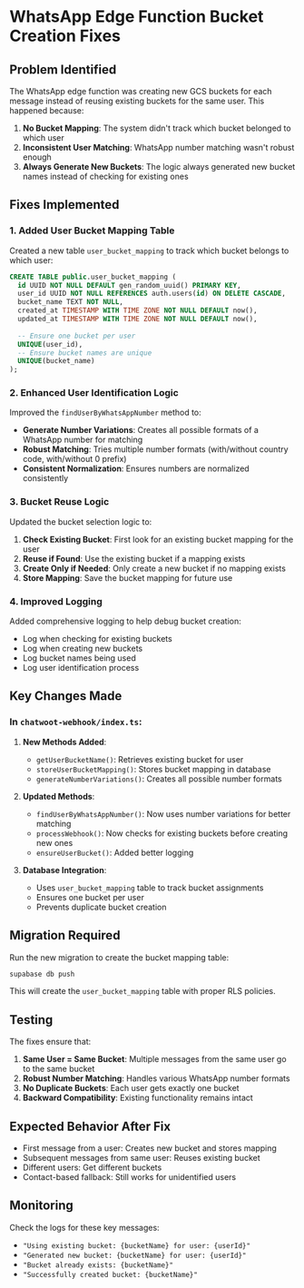 # WhatsApp Edge Function Bucket Creation Fixes

## Problem Identified

The WhatsApp edge function was creating new GCS buckets for each message instead of reusing existing buckets for the same user. This happened because:

1. **No Bucket Mapping**: The system didn't track which bucket belonged to which user
2. **Inconsistent User Matching**: WhatsApp number matching wasn't robust enough
3. **Always Generate New Buckets**: The logic always generated new bucket names instead of checking for existing ones

## Fixes Implemented

### 1. Added User Bucket Mapping Table

Created a new table `user_bucket_mapping` to track which bucket belongs to which user:

```sql
CREATE TABLE public.user_bucket_mapping (
  id UUID NOT NULL DEFAULT gen_random_uuid() PRIMARY KEY,
  user_id UUID NOT NULL REFERENCES auth.users(id) ON DELETE CASCADE,
  bucket_name TEXT NOT NULL,
  created_at TIMESTAMP WITH TIME ZONE NOT NULL DEFAULT now(),
  updated_at TIMESTAMP WITH TIME ZONE NOT NULL DEFAULT now(),
  
  -- Ensure one bucket per user
  UNIQUE(user_id),
  -- Ensure bucket names are unique
  UNIQUE(bucket_name)
);
```

### 2. Enhanced User Identification Logic

Improved the `findUserByWhatsAppNumber` method to:

- **Generate Number Variations**: Creates all possible formats of a WhatsApp number for matching
- **Robust Matching**: Tries multiple number formats (with/without country code, with/without 0 prefix)
- **Consistent Normalization**: Ensures numbers are normalized consistently

### 3. Bucket Reuse Logic

Updated the bucket selection logic to:

1. **Check Existing Bucket**: First look for an existing bucket mapping for the user
2. **Reuse if Found**: Use the existing bucket if a mapping exists
3. **Create Only if Needed**: Only create a new bucket if no mapping exists
4. **Store Mapping**: Save the bucket mapping for future use

### 4. Improved Logging

Added comprehensive logging to help debug bucket creation:

- Log when checking for existing buckets
- Log when creating new buckets
- Log bucket names being used
- Log user identification process

## Key Changes Made

### In `chatwoot-webhook/index.ts`:

1. **New Methods Added**:
   - `getUserBucketName()`: Retrieves existing bucket for user
   - `storeUserBucketMapping()`: Stores bucket mapping in database
   - `generateNumberVariations()`: Creates all possible number formats

2. **Updated Methods**:
   - `findUserByWhatsAppNumber()`: Now uses number variations for better matching
   - `processWebhook()`: Now checks for existing buckets before creating new ones
   - `ensureUserBucket()`: Added better logging

3. **Database Integration**:
   - Uses `user_bucket_mapping` table to track bucket assignments
   - Ensures one bucket per user
   - Prevents duplicate bucket creation

## Migration Required

Run the new migration to create the bucket mapping table:

```bash
supabase db push
```

This will create the `user_bucket_mapping` table with proper RLS policies.

## Testing

The fixes ensure that:

1. **Same User = Same Bucket**: Multiple messages from the same user go to the same bucket
2. **Robust Number Matching**: Handles various WhatsApp number formats
3. **No Duplicate Buckets**: Each user gets exactly one bucket
4. **Backward Compatibility**: Existing functionality remains intact

## Expected Behavior After Fix

- First message from a user: Creates new bucket and stores mapping
- Subsequent messages from same user: Reuses existing bucket
- Different users: Get different buckets
- Contact-based fallback: Still works for unidentified users

## Monitoring

Check the logs for these key messages:
- `"Using existing bucket: {bucketName} for user: {userId}"`
- `"Generated new bucket: {bucketName} for user: {userId}"`
- `"Bucket already exists: {bucketName}"`
- `"Successfully created bucket: {bucketName}"` 